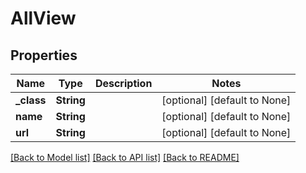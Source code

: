 # AllView

## Properties
Name | Type | Description | Notes
------------ | ------------- | ------------- | -------------
**_class** | **String** |  | [optional] [default to None]
**name** | **String** |  | [optional] [default to None]
**url** | **String** |  | [optional] [default to None]

[[Back to Model list]](../README.md#documentation-for-models) [[Back to API list]](../README.md#documentation-for-api-endpoints) [[Back to README]](../README.md)



